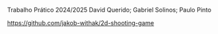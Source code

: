 Trabalho Prático 2024/2025
David Querido; Gabriel Solinos; Paulo Pinto


















https://github.com/jakob-withak/2d-shooting-game
